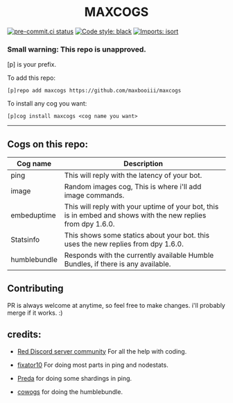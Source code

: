 <h1 align="center">MAXCOGS</h1>

[![pre-commit.ci status](https://results.pre-commit.ci/badge/github/maxbooiii/maxcogs/master.svg)](https://results.pre-commit.ci/latest/github/maxbooiii/maxcogs/master)
[![Code style: black](https://img.shields.io/badge/code%20style-black-000000.svg)](https://github.com/psf/black)
[![Imports: isort](https://img.shields.io/badge/%20imports-isort-%231674b1?style=flat&labelColor=ef8336)](https://pycqa.github.io/isort/)

<h3>Small warning: This repo is unapproved.</h3>

[p] is your prefix.

To add this repo: 

```
[p]repo add maxcogs https://github.com/maxbooiii/maxcogs
```

To install any cog you want:

```
[p]cog install maxcogs <cog name you want>
```
---------------------------------------------------------------
## Cogs on this repo: 
<table>
<thead>
<tr>
<th>Cog name</th>
<th>Description</th>
</tr>
</thead>
<tbody>
<tr>
<td>ping</td>
<td>This will reply with the latency of your bot.</td>
</tr>
<td>image</td>
<td>Random images cog, This is where i'll add image commands.</td>
</tr>
<td>embeduptime</td>
<td>This will reply with your uptime of your bot, this is in embed and shows with the new replies from dpy 1.6.0.</td>
</tr>
<td>Statsinfo</td>
<td>This shows some statics about your bot. this uses the new replies from dpy 1.6.0.</td>
</tr>
<td>humblebundle</td>
<td>Responds with the currently available Humble Bundles, if there is any available.</td>
</tr>
</tbody>
</table>

## Contributing
PR is always welcome at anytime, so feel free to make changes. i'll probably merge if it works. :)



## credits:
- [Red Discord server community](https://discord.gg/red) For all the help with coding. 

- [fixator10](https://github.com/fixator10/Fixator10-Cogs) For doing most parts in ping and nodestats.

- [Preda](https://github.com/PredaaA/predacogs) for doing some shardings in ping.

- [cowogs](https://github.com/jenkins420/cowogs) for doing the humblebundle.
